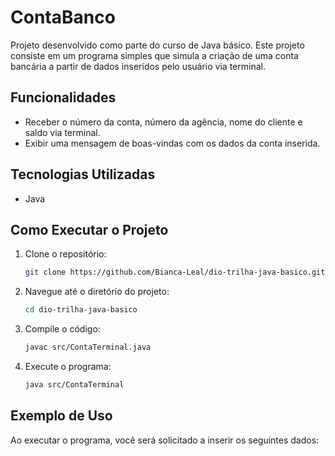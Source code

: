 # ContaBanco

Projeto desenvolvido como parte do curso de Java básico. Este projeto consiste em um programa simples que simula a criação de uma conta bancária a partir de dados inseridos pelo usuário via terminal.

## Funcionalidades

- Receber o número da conta, número da agência, nome do cliente e saldo via terminal.
- Exibir uma mensagem de boas-vindas com os dados da conta inserida.

## Tecnologias Utilizadas

- Java

## Como Executar o Projeto

1. Clone o repositório:
    ```sh
    git clone https://github.com/Bianca-Leal/dio-trilha-java-basico.git
    ```
2. Navegue até o diretório do projeto:
    ```sh
    cd dio-trilha-java-basico
    ```
3. Compile o código:
    ```sh
    javac src/ContaTerminal.java
    ```
4. Execute o programa:
    ```sh
    java src/ContaTerminal
    ```

## Exemplo de Uso

Ao executar o programa, você será solicitado a inserir os seguintes dados:

